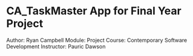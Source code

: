 # CA_TaskMaster App for Final Year Project

Author:       Ryan Campbell
Module:       Project
Course:       Contemporary Software Development
Instructor:   Pauric Dawson
